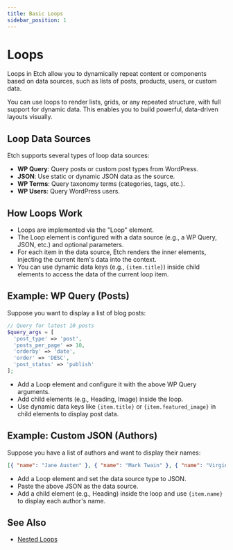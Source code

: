 ```yaml
---
title: Basic Loops
sidebar_position: 1
---
```


# Loops

Loops in Etch allow you to dynamically repeat content or components based on data sources, such as lists of posts, products, users, or custom data.

You can use loops to render lists, grids, or any repeated structure, with full support for dynamic data. This enables you to build powerful, data-driven layouts visually.

## Loop Data Sources

Etch supports several types of loop data sources:

- **WP Query**: Query posts or custom post types from WordPress.
- **JSON**: Use static or dynamic JSON data as the source.
- **WP Terms**: Query taxonomy terms (categories, tags, etc.).
- **WP Users**: Query WordPress users.

## How Loops Work

- Loops are implemented via the "Loop" element.
- The Loop element is configured with a data source (e.g., a WP Query, JSON, etc.) and optional parameters.
- For each item in the data source, Etch renders the inner elements, injecting the current item's data into the context.
- You can use dynamic data keys (e.g., `{item.title}`) inside child elements to access the data of the current loop item.

## Example: WP Query (Posts)

Suppose you want to display a list of blog posts:

```php
// Query for latest 10 posts
$query_args = [
  'post_type' => 'post',
  'posts_per_page' => 10,
  'orderby' => 'date',
  'order' => 'DESC',
  'post_status' => 'publish'
];
```

- Add a Loop element and configure it with the above WP Query arguments.
- Add child elements (e.g., Heading, Image) inside the loop.
- Use dynamic data keys like `{item.title}` or `{item.featured_image}` in child elements to display post data.

## Example: Custom JSON (Authors)

Suppose you have a list of authors and want to display their names:

```json
[{ "name": "Jane Austen" }, { "name": "Mark Twain" }, { "name": "Virginia Woolf" }]
```

- Add a Loop element and set the data source type to JSON.
- Paste the above JSON as the data source.
- Add a child element (e.g., Heading) inside the loop and use `{item.name}` to display each author's name.

## See Also

- [Nested Loops](/loops/nested-loops)
